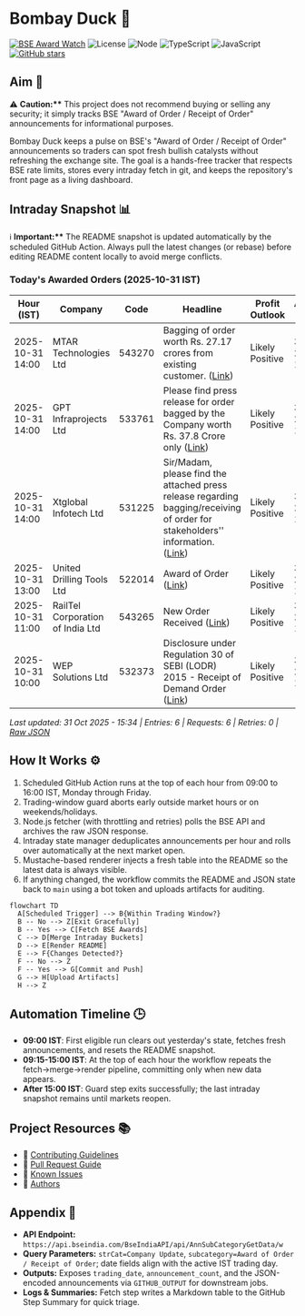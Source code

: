 ﻿# Bombay Duck 🦆

[![BSE Award Watch](https://github.com/dextel2/bombay-duck/actions/workflows/bse-award-watch.yml/badge.svg)](https://github.com/dextel2/bombay-duck/actions/workflows/bse-award-watch.yml) ![License](https://img.shields.io/badge/license-ISC-blue.svg) ![Node](https://img.shields.io/badge/node-20.x-339933.svg) ![TypeScript](https://img.shields.io/badge/TypeScript-5.x-3178C6.svg) ![JavaScript](https://img.shields.io/badge/JavaScript-ES2020-F7DF1E.svg) [![GitHub stars](https://img.shields.io/github/stars/dextel2/bombay-duck?style=social)](https://github.com/dextel2/bombay-duck/stargazers)

<!-- aim:start -->

## Aim 🎯

⚠️ **Caution:\*\*** This project does not recommend buying or selling any security; it simply tracks BSE "Award of Order / Receipt of Order" announcements for informational purposes.

Bombay Duck keeps a pulse on BSE's "Award of Order / Receipt of Order" announcements so traders can spot fresh bullish catalysts without refreshing the exchange site. The goal is a hands-free tracker that respects BSE rate limits, stores every intraday fetch in git, and keeps the repository's front page as a living dashboard.

<!-- aim:end -->

## Intraday Snapshot 📊

ℹ️ **Important:\*\*** The README snapshot is updated automatically by the scheduled GitHub Action. Always pull the latest changes (or rebase) before editing README content locally to avoid merge conflicts.

<!-- snapshot:start -->

### Today's Awarded Orders (2025-10-31 IST)

| Hour (IST) | Company | Code | Headline | Profit Outlook | Announced At |
| --- | --- | --- | --- | --- | --- |
| 2025-10-31 14:00 | MTAR Technologies Ltd | 543270 | Bagging of order worth Rs. 27.17 crores from existing customer. ([Link](https://www.bseindia.com/stock-share-price/mtar-technologies-ltd/mtartech/543270/)) | Likely Positive | 31 Oct 2025 - 14:54 |
| 2025-10-31 14:00 | GPT Infraprojects Ltd | 533761 | Please find press release for order bagged by the Company worth Rs. 37.8 Crore only ([Link](https://www.bseindia.com/stock-share-price/gpt-infraprojects-ltd/gptinfra/533761/)) | Likely Positive | 31 Oct 2025 - 14:50 |
| 2025-10-31 14:00 | Xtglobal Infotech Ltd | 531225 | Sir/Madam, please find the attached press release regarding bagging/receiving of order for stakeholders'' information. ([Link](https://www.bseindia.com/stock-share-price/xtglobal-infotech-ltd/xtglobal/531225/)) | Likely Positive | 31 Oct 2025 - 14:19 |
| 2025-10-31 13:00 | United Drilling Tools Ltd | 522014 | Award of Order ([Link](https://www.bseindia.com/stock-share-price/united-drilling-tools-ltd/unidt/522014/)) | Likely Positive | 31 Oct 2025 - 13:43 |
| 2025-10-31 11:00 | RailTel Corporation of India Ltd | 543265 | New Order Received ([Link](https://www.bseindia.com/stock-share-price/railtel-corporation-of-india-ltd/railtel/543265/)) | Likely Positive | 31 Oct 2025 - 11:19 |
| 2025-10-31 10:00 | WEP Solutions Ltd | 532373 | Disclosure under Regulation 30 of SEBI (LODR) 2015 - Receipt of Demand Order ([Link](https://www.bseindia.com/stock-share-price/wep-solutions-ltd/wepsoln/532373/)) | Likely Positive | 31 Oct 2025 - 10:57 |

_Last updated: 31 Oct 2025 - 15:34 | Entries: 6 | Requests: 6 | Retries: 0 | [Raw JSON](data/2025-10-31.json)_

<!-- snapshot:end -->

<!-- how-it-works:start -->

## How It Works ⚙️

1. Scheduled GitHub Action runs at the top of each hour from 09:00 to 16:00 IST, Monday through Friday.
2. Trading-window guard aborts early outside market hours or on weekends/holidays.
3. Node.js fetcher (with throttling and retries) polls the BSE API and archives the raw JSON response.
4. Intraday state manager deduplicates announcements per hour and rolls over automatically at the next market open.
5. Mustache-based renderer injects a fresh table into the README so the latest data is always visible.
6. If anything changed, the workflow commits the README and JSON state back to `main` using a bot token and uploads artifacts for auditing.

```mermaid
flowchart TD
  A[Scheduled Trigger] --> B{Within Trading Window?}
  B -- No --> Z[Exit Gracefully]
  B -- Yes --> C[Fetch BSE Awards]
  C --> D[Merge Intraday Buckets]
  D --> E[Render README]
  E --> F{Changes Detected?}
  F -- No --> Z
  F -- Yes --> G[Commit and Push]
  G --> H[Upload Artifacts]
  H --> Z
```

<!-- how-it-works:end -->

## Automation Timeline 🕒

- **09:00 IST**: First eligible run clears out yesterday's state, fetches fresh announcements, and resets the README snapshot.
- **09:15-15:00 IST**: At the top of each hour the workflow repeats the fetch->merge->render pipeline, committing only when new data appears.
- **After 15:00 IST**: Guard step exits successfully; the last intraday snapshot remains until markets reopen.

## Project Resources 📚

- 📘 [Contributing Guidelines](CONTRIBUTING.md)
- 🧾 [Pull Request Guide](PR_GUIDE.md)
- 🐞 [Known Issues](KNOWN_ISSUES.md)
- 👥 [Authors](AUTHORS.md)

## Appendix 📎

- **API Endpoint:** `https://api.bseindia.com/BseIndiaAPI/api/AnnSubCategoryGetData/w`
- **Query Parameters:** `strCat=Company Update`, `subcategory=Award of Order / Receipt of Order`; date fields align with the active IST trading day.
- **Outputs:** Exposes `trading_date`, `announcement_count`, and the JSON-encoded announcements via `GITHUB_OUTPUT` for downstream jobs.
- **Logs & Summaries:** Fetch step writes a Markdown table to the GitHub Step Summary for quick triage.
